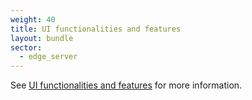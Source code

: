 ```yaml
---
weight: 40
title: UI functionalities and features
layout: bundle
sector:
  - edge_server
---
```


See [UI functionalities and features](/get-familiar-with-the-ui/gui-features/) for more information.
